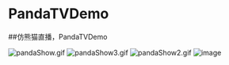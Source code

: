 # PandaTVDemo
##仿熊猫直播，PandaTVDemo

![pandaShow.gif](http://upload-images.jianshu.io/upload_images/3055585-b9a1d08ac549e095.gif?imageMogr2/auto-orient/strip)
![pandaShow3.gif](http://upload-images.jianshu.io/upload_images/3055585-194a3e958f070118.gif?imageMogr2/auto-orient/strip)
![pandaShow2.gif](http://upload-images.jianshu.io/upload_images/3055585-8100f0d6eb9a0a60.gif?imageMogr2/auto-orient/strip)
![image](http://upload-images.jianshu.io/upload_images/3055585-8100f0d6eb9a0a60.gif)
